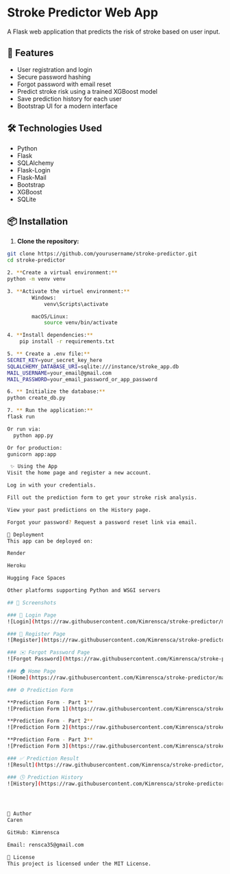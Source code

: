 # Stroke Predictor Web App

A Flask web application that predicts the risk of stroke based on user input.

## 🚀 Features

- User registration and login
- Secure password hashing
- Forgot password with email reset
- Predict stroke risk using a trained XGBoost model
- Save prediction history for each user
- Bootstrap UI for a modern interface

## 🛠 Technologies Used

- Python
- Flask
- SQLAlchemy
- Flask-Login
- Flask-Mail
- Bootstrap
- XGBoost
- SQLite

## 📦 Installation

1. **Clone the repository:**

```bash
git clone https://github.com/yourusername/stroke-predictor.git
cd stroke-predictor

2. **Create a virtual environment:**
python -m venv venv

3. **Activate the virtuel environment:**
        Windows:
            venv\Scripts\activate

        macOS/Linux:
            source venv/bin/activate

4. **Install dependencies:**
    pip install -r requirements.txt

5. ** Create a .env file:**
SECRET_KEY=your_secret_key_here
SQLALCHEMY_DATABASE_URI=sqlite:///instance/stroke_app.db
MAIL_USERNAME=your_email@gmail.com
MAIL_PASSWORD=your_email_password_or_app_password

6. ** Initialize the database:**
python create_db.py

7. ** Run the application:**
flask run

Or run via:
  python app.py

Or for production:
gunicorn app:app

 ✨ Using the App
Visit the home page and register a new account.

Log in with your credentials.

Fill out the prediction form to get your stroke risk analysis.

View your past predictions on the History page.

Forgot your password? Request a password reset link via email.

🔗 Deployment
This app can be deployed on:

Render

Heroku

Hugging Face Spaces

Other platforms supporting Python and WSGI servers

## 📸 Screenshots

### 🔑 Login Page
![Login](https://raw.githubusercontent.com/Kimrensca/stroke-predictor/main/static/screenshots/login.png)

### 📝 Register Page
![Register](https://raw.githubusercontent.com/Kimrensca/stroke-predictor/main/static/screenshots/register.png)

### ✉️ Forgot Password Page
![Forgot Password](https://raw.githubusercontent.com/Kimrensca/stroke-predictor/main/static/screenshots/forgot_password.png)

### 🏠 Home Page
![Home](https://raw.githubusercontent.com/Kimrensca/stroke-predictor/main/static/screenshots/home.png)

### ⚙️ Prediction Form

**Prediction Form - Part 1**  
![Prediction Form 1](https://raw.githubusercontent.com/Kimrensca/stroke-predictor/main/static/screenshots/predict_form.png)

**Prediction Form - Part 2**  
![Prediction Form 2](https://raw.githubusercontent.com/Kimrensca/stroke-predictor/main/static/screenshots/predict_form2.png)

**Prediction Form - Part 3**  
![Prediction Form 3](https://raw.githubusercontent.com/Kimrensca/stroke-predictor/main/static/screenshots/predict_form3.png)

### ✅ Prediction Result
![Result](https://raw.githubusercontent.com/Kimrensca/stroke-predictor/main/static/screenshots/result.png)

### 🕓 Prediction History
![History](https://raw.githubusercontent.com/Kimrensca/stroke-predictor/main/static/screenshots/history.png)




👤 Author
Caren

GitHub: Kimrensca

Email: rensca35@gmail.com

📜 License
This project is licensed under the MIT License.


